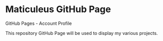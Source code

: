 # Maticuleus GitHub Page

GitHub Pages - Account Profile

This repository GitHub Page will be used to display my various projects.
